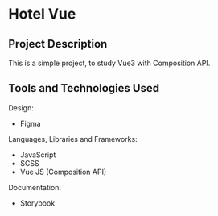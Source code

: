 # Hotel Vue

## Project Description

This is a simple project, to study Vue3 with Composition API.

## Tools and Technologies Used

Design:

- Figma

Languages, Libraries and Frameworks:

- JavaScript
- SCSS
- Vue JS (Composition API)

Documentation:

- Storybook
